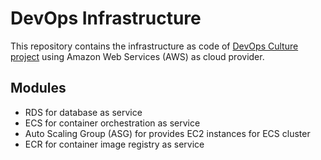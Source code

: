 # DevOps Infrastructure

This repository contains the infrastructure as code of [DevOps Culture project](https://github.com/toledompm/devops-culture) using Amazon Web Services (AWS) as cloud provider.

## Modules

- RDS for database as service
- ECS for container orchestration as service
- Auto Scaling Group (ASG) for provides EC2 instances for ECS cluster
- ECR for container image registry as service
